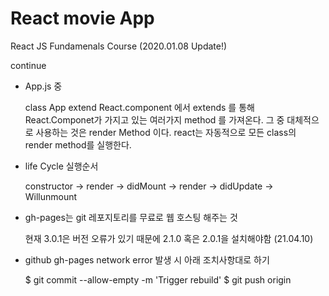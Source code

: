 # React movie App

React JS Fundamenals Course (2020.01.08 Update!)

continue

- App.js 중

  class App extend React.component 에서 extends 를 통해 React.Componet가
  가지고 있는 여러가지 method 를 가져온다. 그 중 대체적으로 사용하는 것은 render Method 이다.
  react는 자동적으로 모든 class의 render method를 실행한다.

- life Cycle 실행순서

  constructor -> render -> didMount -> render -> didUpdate -> Willunmount

- gh-pages는 git 레포지토리를 무료로 웹 호스팅 해주는 것

  현재 3.0.1은 버전 오류가 있기 때문에 2.1.0 혹은 2.0.1을 설치해야함 (21.04.10)

- github gh-pages network error 발생 시 아래 조치사항대로 하기

  $ git commit --allow-empty -m 'Trigger rebuild'
  $ git push origin
